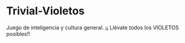 # Trivial-Violetos
Juego de inteligencia y cultura general. ¡¡ Llévate todos los VIOLETOS posibles!!
